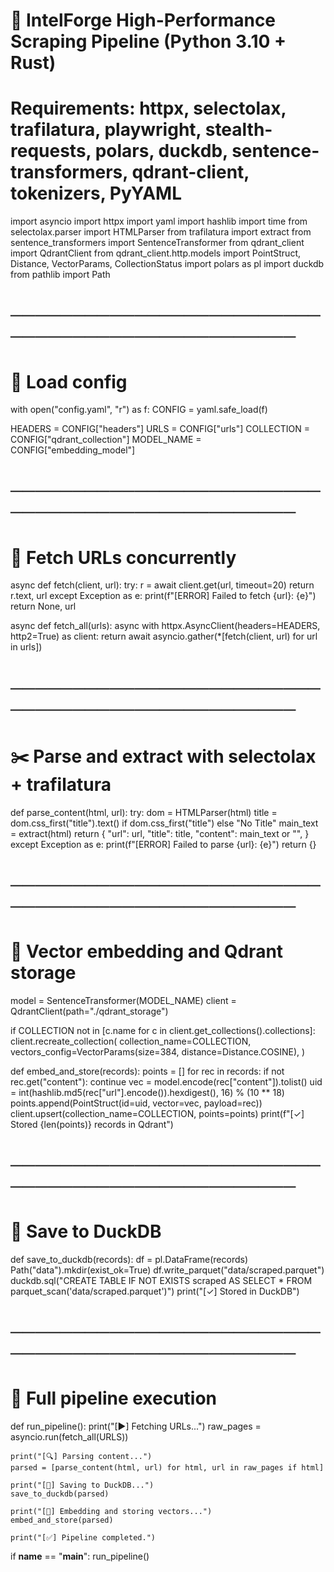 # 🚀 IntelForge High-Performance Scraping Pipeline (Python 3.10 + Rust)
# Requirements: httpx, selectolax, trafilatura, playwright, stealth-requests, polars, duckdb, sentence-transformers, qdrant-client, tokenizers, PyYAML

import asyncio
import httpx
import yaml
import hashlib
import time
from selectolax.parser import HTMLParser
from trafilatura import extract
from sentence_transformers import SentenceTransformer
from qdrant_client import QdrantClient
from qdrant_client.http.models import PointStruct, Distance, VectorParams, CollectionStatus
import polars as pl
import duckdb
from pathlib import Path

# ────────────────────────────────────────────────
# 📁 Load config
with open("config.yaml", "r") as f:
    CONFIG = yaml.safe_load(f)

HEADERS = CONFIG["headers"]
URLS = CONFIG["urls"]
COLLECTION = CONFIG["qdrant_collection"]
MODEL_NAME = CONFIG["embedding_model"]

# ────────────────────────────────────────────────
# 🔗 Fetch URLs concurrently
async def fetch(client, url):
    try:
        r = await client.get(url, timeout=20)
        return r.text, url
    except Exception as e:
        print(f"[ERROR] Failed to fetch {url}: {e}")
        return None, url

async def fetch_all(urls):
    async with httpx.AsyncClient(headers=HEADERS, http2=True) as client:
        return await asyncio.gather(*[fetch(client, url) for url in urls])

# ────────────────────────────────────────────────
# ✂️ Parse and extract with selectolax + trafilatura

def parse_content(html, url):
    try:
        dom = HTMLParser(html)
        title = dom.css_first("title").text() if dom.css_first("title") else "No Title"
        main_text = extract(html)
        return {
            "url": url,
            "title": title,
            "content": main_text or "",
        }
    except Exception as e:
        print(f"[ERROR] Failed to parse {url}: {e}")
        return {}

# ────────────────────────────────────────────────
# 🧠 Vector embedding and Qdrant storage
model = SentenceTransformer(MODEL_NAME)
client = QdrantClient(path="./qdrant_storage")

if COLLECTION not in [c.name for c in client.get_collections().collections]:
    client.recreate_collection(
        collection_name=COLLECTION,
        vectors_config=VectorParams(size=384, distance=Distance.COSINE),
    )

def embed_and_store(records):
    points = []
    for rec in records:
        if not rec.get("content"): continue
        vec = model.encode(rec["content"]).tolist()
        uid = int(hashlib.md5(rec["url"].encode()).hexdigest(), 16) % (10 ** 18)
        points.append(PointStruct(id=uid, vector=vec, payload=rec))
    client.upsert(collection_name=COLLECTION, points=points)
    print(f"[✓] Stored {len(points)} records in Qdrant")

# ────────────────────────────────────────────────
# 💾 Save to DuckDB

def save_to_duckdb(records):
    df = pl.DataFrame(records)
    Path("data").mkdir(exist_ok=True)
    df.write_parquet("data/scraped.parquet")
    duckdb.sql("CREATE TABLE IF NOT EXISTS scraped AS SELECT * FROM parquet_scan('data/scraped.parquet')")
    print("[✓] Stored in DuckDB")

# ────────────────────────────────────────────────
# 🔁 Full pipeline execution

def run_pipeline():
    print("[▶] Fetching URLs...")
    raw_pages = asyncio.run(fetch_all(URLS))

    print("[🔍] Parsing content...")
    parsed = [parse_content(html, url) for html, url in raw_pages if html]

    print("[💾] Saving to DuckDB...")
    save_to_duckdb(parsed)

    print("[🧠] Embedding and storing vectors...")
    embed_and_store(parsed)

    print("[✅] Pipeline completed.")

if __name__ == "__main__":
    run_pipeline()
